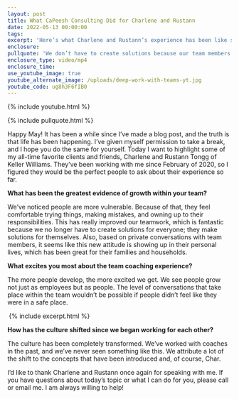 ```yaml
---
layout: post
title: What CaPeesh Consulting Did for Charlene and Rustann
date: 2022-05-13 00:00:00
tags:
excerpt: 'Here’s what Charlene and Rustann’s experience has been like so far. '
enclosure:
pullquote: 'We don’t have to create solutions because our team members do it themselves. '
enclosure_type: video/mp4
enclosure_time:
use_youtube_image: true
youtube_alternate_image: /uploads/deep-work-with-teams-yt.jpg
youtube_code: ug8h3F6fIB0
---
```

{% include youtube.html %}

{% include pullquote.html %}

Happy May\! It has been a while since I’ve made a blog post, and the truth is that life has been happening. I’ve given myself permission to take a break, and I hope you do the same for yourself. Today I want to highlight some of my all-time favorite clients and friends, Charlene and Rustann Tongg of Keller Williams. They’ve been working with me since February of 2020, so I figured they would be the perfect people to ask about their experience so far.&nbsp;

**What has been the greatest evidence of growth within your team?&nbsp;**

We’ve noticed people are more vulnerable. Because of that, they feel comfortable trying things, making mistakes, and owning up to their responsibilities. This has really improved our teamwork, which is fantastic because we no longer have to create solutions for everyone; they make solutions for themselves. Also, based on private conversations with team members, it seems like this new attitude is showing up in their personal lives, which has been great for their families and households.&nbsp;

**What excites you most about the team coaching experience?**

The more people develop, the more excited we get. We see people grow not just as employees but as people. The level of conversations that take place within the team wouldn’t be possible if people didn’t feel like they were in a safe place.&nbsp;

**&nbsp;**{% include excerpt.html %}

**How has the culture shifted since we began working for each other?&nbsp;**

The culture has been completely transformed. We’ve worked with coaches in the past, and we’ve never seen something like this. We attribute a lot of the shift to the concepts that have been introduced and, of course, Char.&nbsp;

I’d like to thank Charlene and Rustann once again for speaking with me. If you have questions about today’s topic or what I can do for you, please call or email me. I am always willing to help\!&nbsp;
